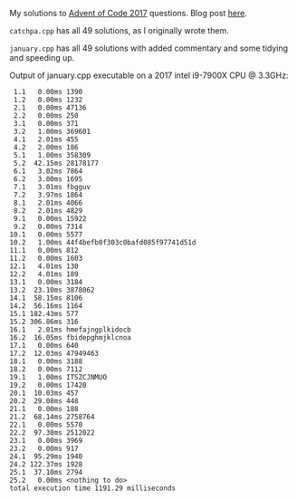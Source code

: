 My solutions to [Advent of Code 2017](https://adventofcode.com/) questions. Blog post [here](http://howtowriteaprogram.blogspot.co.uk/2017/12/advent-of-code-2017.html).

`catchpa.cpp` has all 49 solutions, as I originally wrote them.

`january.cpp` has all 49 solutions with added commentary and some tidying and speeding up.

Output of january.cpp executable on a 2017 intel i9-7900X CPU @ 3.3GHz:

```
 1.1   0.00ms 1390
 1.2   0.00ms 1232
 2.1   0.00ms 47136
 2.2   0.00ms 250
 3.1   0.00ms 371
 3.2   1.00ms 369601
 4.1   2.01ms 455
 4.2   2.00ms 186
 5.1   1.00ms 358309
 5.2  42.15ms 28178177
 6.1   3.02ms 7864
 6.2   3.00ms 1695
 7.1   3.01ms fbgguv
 7.2   3.97ms 1864
 8.1   2.01ms 4066
 8.2   2.01ms 4829
 9.1   0.00ms 15922
 9.2   0.00ms 7314
10.1   0.00ms 5577
10.2   1.00ms 44f4befb0f303c0bafd085f97741d51d
11.1   0.00ms 812
11.2   0.00ms 1603
12.1   4.01ms 130
12.2   4.01ms 189
13.1   0.00ms 3184
13.2  23.10ms 3878062
14.1  58.15ms 8106
14.2  56.16ms 1164
15.1 182.43ms 577
15.2 306.86ms 316
16.1   2.01ms hmefajngplkidocb
16.2  16.05ms fbidepghmjklcnoa
17.1   0.00ms 640
17.2  12.03ms 47949463
18.1   0.00ms 3188
18.2   0.00ms 7112
19.1   1.00ms ITSZCJNMUO
19.2   0.00ms 17420
20.1  10.03ms 457
20.2  29.08ms 448
21.1   0.00ms 188
21.2  68.14ms 2758764
22.1   0.00ms 5570
22.2  97.30ms 2512022
23.1   0.00ms 3969
23.2   0.00ms 917
24.1  95.29ms 1940
24.2 122.37ms 1928
25.1  37.10ms 2794
25.2   0.00ms <nothing to do>
total execution time 1191.29 milliseconds
```
